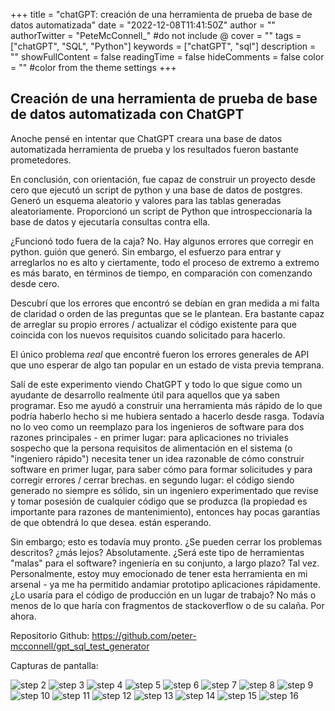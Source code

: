 +++
title = "chatGPT: creación de una herramienta de prueba de base de datos automatizada"
date = "2022-12-08T11:41:50Z"
author = ""
authorTwitter = "PeteMcConnell_" #do not include @
cover = ""
tags = ["chatGPT", "SQL", "Python"]
keywords = ["chatGPT", "sql"]
description = ""
showFullContent = false
readingTime = false
hideComments = false
color = "" #color from the theme settings
+++

Creación de una herramienta de prueba de base de datos automatizada con ChatGPT
-------------------------------------------------------------------------------

Anoche pensé en intentar que ChatGPT creara una base de datos automatizada
herramienta de prueba y los resultados fueron bastante prometedores.

En conclusión, con orientación, fue capaz de construir un proyecto desde cero que
ejecutó un script de python y una base de datos de postgres. Generó un esquema aleatorio y
valores para las tablas generadas aleatoriamente. Proporcionó un script de Python que
introspeccionaría la base de datos y ejecutaría consultas contra ella.

¿Funcionó todo fuera de la caja? No. Hay algunos errores que corregir en python.
guión que generó. Sin embargo, el esfuerzo para entrar y arreglarlos no es alto y
ciertamente, todo el proceso de extremo a extremo es más barato, en términos de tiempo, en comparación con
comenzando desde cero.

Descubrí que los errores que encontró se debían en gran medida a mi falta de claridad o
orden de las preguntas que se le plantean. Era bastante capaz de arreglar su propio
errores / actualizar el código existente para que coincida con los nuevos requisitos cuando
solicitado para hacerlo.

El único problema _real_ que encontré fueron los errores generales de API que uno
esperar de algo tan popular en un estado de vista previa temprana.

Salí de este experimento viendo ChatGPT y todo lo que sigue como un
ayudante de desarrollo realmente útil para aquellos que ya saben programar. Eso
me ayudó a construir una herramienta más rápido de lo que podría haberlo hecho si me hubiera sentado a hacerlo desde
rasga. Todavía no lo veo como un reemplazo para los ingenieros de software para dos
razones principales - en primer lugar: para aplicaciones no triviales sospecho que la persona
requisitos de alimentación en el sistema (o "ingeniero rápido") necesita tener un
idea razonable de cómo construir software en primer lugar, para saber cómo
para formar solicitudes y para corregir errores / cerrar brechas. en segundo lugar: el código siendo
generado no siempre es sólido, sin un ingeniero experimentado que revise y
tomar posesión de cualquier código que se produzca (la propiedad es importante para
razones de mantenimiento), entonces hay pocas garantías de que obtendrá lo que desea.
están esperando.

Sin embargo; esto es todavía muy pronto. ¿Se pueden cerrar los problemas descritos?
¿más lejos? Absolutamente. ¿Será este tipo de herramientas "malas" para el software?
ingeniería en su conjunto, a largo plazo? Tal vez. Personalmente, estoy muy emocionado de tener
esta herramienta en mi arsenal - ya me ha permitido andamiar prototipo
aplicaciones rápidamente. ¿Lo usaría para el código de producción en un lugar de trabajo? No
más o menos de lo que haría con fragmentos de stackoverflow o de su calaña. Por ahora.

Repositorio Github: https://github.com/peter-mcconnell/gpt_sql_test_generator

Capturas de pantalla:

![step 2](https://raw.githubusercontent.com/peter-mcconnell/gpt_sql_test_generator/master/media/2.png "step 2")
![step 3](https://raw.githubusercontent.com/peter-mcconnell/gpt_sql_test_generator/master/media/3.png "step 3")
![step 4](https://raw.githubusercontent.com/peter-mcconnell/gpt_sql_test_generator/master/media/4.png "step 4")
![step 5](https://raw.githubusercontent.com/peter-mcconnell/gpt_sql_test_generator/master/media/5.png "step 5")
![step 6](https://raw.githubusercontent.com/peter-mcconnell/gpt_sql_test_generator/master/media/6.png "step 6")
![step 7](https://raw.githubusercontent.com/peter-mcconnell/gpt_sql_test_generator/master/media/7.png "step 7")
![step 8](https://raw.githubusercontent.com/peter-mcconnell/gpt_sql_test_generator/master/media/8.png "step 8")
![step 9](https://raw.githubusercontent.com/peter-mcconnell/gpt_sql_test_generator/master/media/9.png "step 9")
![step 10](https://raw.githubusercontent.com/peter-mcconnell/gpt_sql_test_generator/master/media/10.png "step 10")
![step 11](https://raw.githubusercontent.com/peter-mcconnell/gpt_sql_test_generator/master/media/11.png "step 11")
![step 12](https://raw.githubusercontent.com/peter-mcconnell/gpt_sql_test_generator/master/media/12.png "step 12")
![step 13](https://raw.githubusercontent.com/peter-mcconnell/gpt_sql_test_generator/master/media/13.png "step 13")
![step 14](https://raw.githubusercontent.com/peter-mcconnell/gpt_sql_test_generator/master/media/14.png "step 14")
![step 15](https://raw.githubusercontent.com/peter-mcconnell/gpt_sql_test_generator/master/media/15.png "step 15")
![step 16](https://raw.githubusercontent.com/peter-mcconnell/gpt_sql_test_generator/master/media/16.png "step 16")
